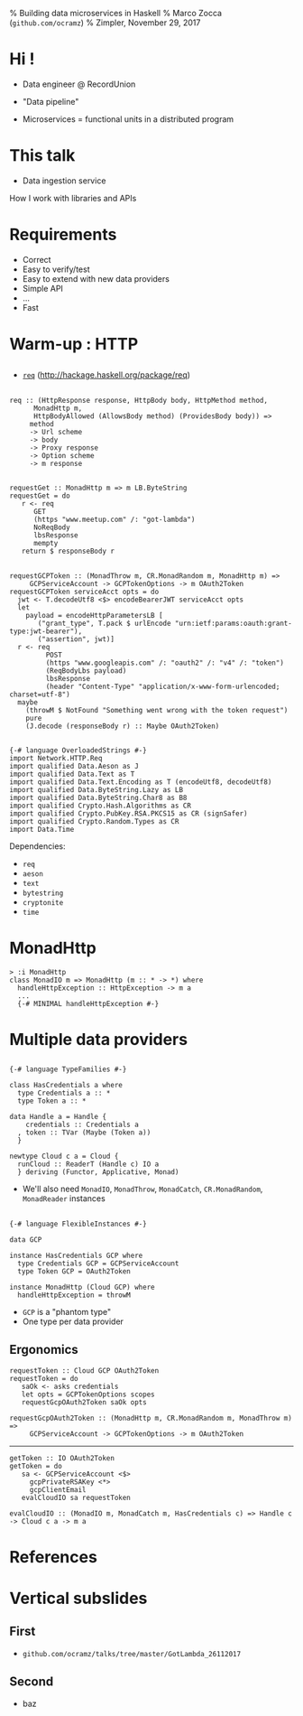 % Building data microservices in Haskell
% Marco Zocca (`github.com/ocramz`)
% Zimpler, November 29, 2017


# Hi !

* Data engineer @ RecordUnion

* "Data pipeline"
* Microservices = functional units in a distributed program


# This talk

- Data ingestion service

How I work with libraries and APIs


    
 

# Requirements

- Correct
- Easy to verify/test
- Easy to extend with new data providers
- Simple API
- ...
- Fast



# Warm-up : HTTP

##

- [`req`](http://hackage.haskell.org/package/req) (http://hackage.haskell.org/package/req)

##

```
req :: (HttpResponse response, HttpBody body, HttpMethod method,
      MonadHttp m,
      HttpBodyAllowed (AllowsBody method) (ProvidesBody body)) =>
     method
     -> Url scheme
     -> body
     -> Proxy response
     -> Option scheme
     -> m response
```

## 

```
requestGet :: MonadHttp m => m LB.ByteString
requestGet = do
   r <- req
      GET
      (https "www.meetup.com" /: "got-lambda")
      NoReqBody
      lbsResponse
      mempty
   return $ responseBody r   

```

## 

```
requestGCPToken :: (MonadThrow m, CR.MonadRandom m, MonadHttp m) =>
     GCPServiceAccount -> GCPTokenOptions -> m OAuth2Token      
requestGCPToken serviceAcct opts = do
  jwt <- T.decodeUtf8 <$> encodeBearerJWT serviceAcct opts
  let
    payload = encodeHttpParametersLB [
       ("grant_type", T.pack $ urlEncode "urn:ietf:params:oauth:grant-type:jwt-bearer"),
       ("assertion", jwt)]
  r <- req
         POST
         (https "www.googleapis.com" /: "oauth2" /: "v4" /: "token")
         (ReqBodyLbs payload)
         lbsResponse
         (header "Content-Type" "application/x-www-form-urlencoded; charset=utf-8")
  maybe
    (throwM $ NotFound "Something went wrong with the token request")
    pure
    (J.decode (responseBody r) :: Maybe OAuth2Token)

```

##
```
{-# language OverloadedStrings #-}
import Network.HTTP.Req
import qualified Data.Aeson as J
import qualified Data.Text as T
import qualified Data.Text.Encoding as T (encodeUtf8, decodeUtf8)
import qualified Data.ByteString.Lazy as LB
import qualified Data.ByteString.Char8 as B8
import qualified Crypto.Hash.Algorithms as CR
import qualified Crypto.PubKey.RSA.PKCS15 as CR (signSafer) 
import qualified Crypto.Random.Types as CR
import Data.Time
```

Dependencies:

- `req`
- `aeson`
- `text`
- `bytestring`
- `cryptonite`
- `time`




# MonadHttp

```
> :i MonadHttp
class MonadIO m => MonadHttp (m :: * -> *) where
  handleHttpException :: HttpException -> m a
  ...
  {-# MINIMAL handleHttpException #-}
```





# Multiple data providers

##

```
{-# language TypeFamilies #-}

class HasCredentials a where
  type Credentials a :: *
  type Token a :: *

data Handle a = Handle {
    credentials :: Credentials a
  , token :: TVar (Maybe (Token a))
  }
```

```
newtype Cloud c a = Cloud {
  runCloud :: ReaderT (Handle c) IO a
  } deriving (Functor, Applicative, Monad)
```

- We'll also need `MonadIO`, `MonadThrow`, `MonadCatch`, `CR.MonadRandom`, `MonadReader` instances



## 

```
{-# language FlexibleInstances #-}

data GCP

instance HasCredentials GCP where
  type Credentials GCP = GCPServiceAccount
  type Token GCP = OAuth2Token

instance MonadHttp (Cloud GCP) where
  handleHttpException = throwM
```

- `GCP` is a "phantom type"
- One type per data provider



## Ergonomics

```
requestToken :: Cloud GCP OAuth2Token
requestToken = do
   saOk <- asks credentials
   let opts = GCPTokenOptions scopes
   requestGcpOAuth2Token saOk opts
```

```
requestGcpOAuth2Token :: (MonadHttp m, CR.MonadRandom m, MonadThrow m) =>
     GCPServiceAccount -> GCPTokenOptions -> m OAuth2Token
```
-------


```
getToken :: IO OAuth2Token
getToken = do
   sa <- GCPServiceAccount <$>
     gcpPrivateRSAKey <*>
     gcpClientEmail 
   evalCloudIO sa requestToken 
```

```
evalCloudIO :: (MonadIO m, MonadCatch m, HasCredentials c) => Handle c -> Cloud c a -> m a
```





# References







# Vertical subslides

## First

- `github.com/ocramz/talks/tree/master/GotLambda_26112017`

## Second

- baz

